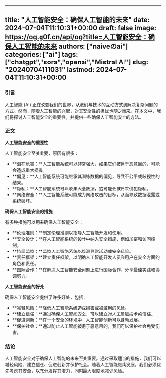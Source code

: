 
---
title: "人工智能安全：确保人工智能的未来"
date: 2024-07-04T11:10:31+00:00
draft: false
image: https://og.g0f.cn/api/og?title=人工智能安全：确保人工智能的未来
authors: ["naiveのai"]
categories: ["ai"]
tags: ["chatgpt","sora","openai","Mistral AI"]
slug: "20240704111031"
lastmod: 2024-07-04T11:10:31+00:00
---
### 引言

人工智能 (AI) 正在改变我们的世界，从我们与技术的互动方式到解决复杂问题的方式。然而，随着人工智能的兴起，对其安全性的担忧也随之而来。在本文中，我们将探讨人工智能安全的重要性，并提供一些确保人工智能安全的方法。

### 正文

**人工智能安全的重要性**

人工智能安全至关重要，原因有很多：

- **潜在危害：**人工智能系统可以非常强大，如果它们被用于恶意目的，可能会造成重大损害。
- **偏见：**人工智能系统可能继承其训练数据的偏见，导致不公平或歧视性的结果。
- **隐私：**人工智能系统可以收集大量数据，这可能会被用来侵犯隐私。
- **网络安全：**人工智能系统可能成为网络攻击的目标，从而导致数据泄露或系统破坏。

**确保人工智能安全的措施**

有多种措施可以用来确保人工智能安全：

- **伦理准则：**制定伦理准则以指导人工智能开发和使用。
- **安全设计：**在人工智能系统的设计中纳入安全措施，例如加密和访问控制。
- **持续监控：**监控人工智能系统以检测异常活动或安全风险。
- **责任框架：**建立责任框架，以明确人工智能开发人员和用户在安全方面的角色和责任。
- **国际合作：**在解决人工智能安全问题上进行国际合作，分享最佳实践和协调努力。

**人工智能安全的好处**

确保人工智能安全提供了许多好处，包括：

- **减轻风险：**降低人工智能系统造成损害或被滥用的风险。
- **建立信任：**通过确保人工智能安全，可以建立对人工智能技术的信任。
- **促进创新：**在一个安全的环境中，人工智能创新可以蓬勃发展。
- **保护社会：**通过防止人工智能被用于恶意目的，我们可以保护社会免受伤害。

### 结论

人工智能安全对于确保人工智能的未来至关重要。通过采取适当的措施，我们可以减轻风险、建立信任、促进创新并保护社会。随着人工智能继续发展，我们必须优先考虑其安全，以充分发挥其潜力，同时最大限度地减少风险。